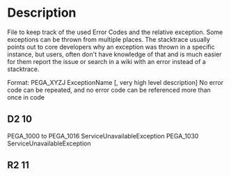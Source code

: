 # Description
File to keep track of the used Error Codes and the relative exception.
Some exceptions can be thrown from multiple places. The stacktrace usually points out to core developers
why an exception was thrown in a specific instance, but users, often don't have knowledge of that
and is much easier for them report the issue or search in a wiki with an error instead of a stacktrace.

Format:
PEGA_XYZJ ExceptionName [, very high level description]
No error code can be repeated, and no error code can be referenced more than once in code

## D2 10
PEGA_1000 to PEGA_1016 ServiceUnavailableException
PEGA_1030 ServiceUnavailableException

## R2 11

